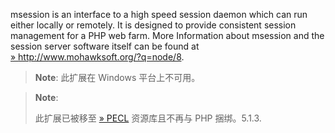 msession is an interface to a high speed session daemon which can run
either locally or remotely. It is designed to provide consistent session
management for a PHP web farm. More Information about msession and the
session server software itself can be found at
<a href="http://www.mohawksoft.org/?q=node/8" class="link external">» http://www.mohawksoft.org/?q=node/8</a>.

> **Note**: <span class="simpara">此扩展在 Windows 平台上不可用。</span>

> **Note**:
>
> 此扩展已被移至
> <a href="https://pecl.php.net/" class="link external">» PECL</a>
> 资源库且不再与 PHP 捆绑。5.1.3.

